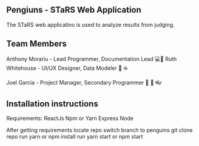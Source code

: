 ## Pengiuns - STaRS Web Application

The STaRS web applicatino is used to analyze results from judging.

## Team Members

Anthony Morariu - Lead Programmer, Documentation Lead 💻🤡
Ruth Whitehouse - UI/UX Designer, Data Modeler :wine_glass: :coffee:

Joel Garcia - Project Manager, Secondary Programmer 🎸 🍗 👓

## Installation instructions
Requirements:
ReactJs
Npm or Yarn
Express
Node

After getting requirements
locate repo
switch branch to penguins
git clone repo
run yarn or npm install
run yarn start or npm start

